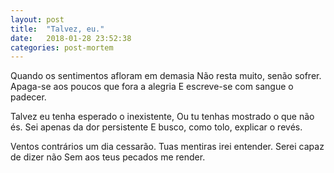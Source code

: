 ```yaml
---
layout: post
title:  "Talvez, eu."
date:   2018-01-28 23:52:38
categories: post-mortem
---
```


Quando os sentimentos afloram em demasia
Não resta muito, senão sofrer.
Apaga-se aos poucos que fora a alegria
E escreve-se com sangue o padecer.

Talvez eu tenha esperado o inexistente,
Ou tu tenhas mostrado o que não és.
Sei apenas da dor persistente
E busco, como tolo, explicar o revés.

Ventos contrários um dia cessarão.
Tuas mentiras irei entender.
Serei capaz de dizer não
Sem aos teus pecados me render.
